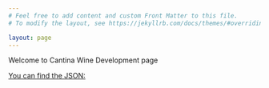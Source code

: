 ```yaml
---
# Feel free to add content and custom Front Matter to this file.
# To modify the layout, see https://jekyllrb.com/docs/themes/#overriding-theme-defaults

layout: page
---
```


Welcome to Cantina Wine Development page

[You can find the JSON:](https://zuzic.github.io/CantinaMock/data.json)
